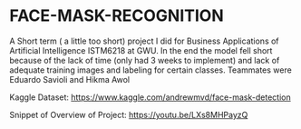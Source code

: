 # FACE-MASK-RECOGNITION
A Short term ( a little too short) project I did for Business Applications of Artificial Intelligence ISTM6218 at GWU. In the end the model fell short because of the lack of time (only had 3 weeks to implement) and lack of adequate training images and labeling for certain classes. Teammates were Eduardo Savioli and Hikma Awol

Kaggle Dataset: https://www.kaggle.com/andrewmvd/face-mask-detection

Snippet of Overview of Project: https://youtu.be/LXs8MHPayzQ



